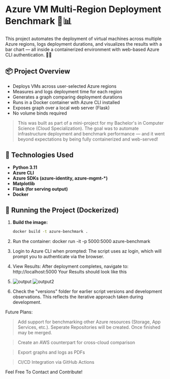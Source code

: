 # Azure VM Multi-Region Deployment Benchmark 🔧📊

This project automates the deployment of virtual machines across multiple Azure regions, logs deployment durations, and visualizes the results with a bar chart — all inside a containerized environment with web-based Azure CLI authentication. 🐳✨

## 📦 Project Overview

- Deploys VMs across user-selected Azure regions
- Measures and logs deployment time for each region
- Generates a graph comparing deployment durations
- Runs in a Docker container with Azure CLI installed
- Exposes graph over a local web server (Flask)
- No volume binds required

> This was built as part of a mini-project for my Bachelor's in Computer Science (Cloud Specialization). The goal was to automate infrastructure deployment and benchmark performance — and it went beyond expectations by being fully containerized and web-served!

## 🚀 Technologies Used

- **Python 3.11**
- **Azure CLI**
- **Azure SDKs (azure-identity, azure-mgmt-*)**
- **Matplotlib**
- **Flask (for serving output)**
- **Docker**

## 🐳 Running the Project (Dockerized)

1. **Build the image:**

   ```bash
   docker build -t azure-benchmark .

2. Run the container:
docker run -it -p 5000:5000 azure-benchmark

3. Login to Azure CLI when prompted: The script uses az login, which will prompt you to authenticate via the browser.

4. View Results: After deployment completes, navigate to:  http://localhost:5000 Your Results should look like this

5. ![output](https://github.com/user-attachments/assets/e0a5e034-59dc-4c5b-8cfd-9d363b6bc49c)
![output2](https://github.com/user-attachments/assets/c7592c80-1b9d-45de-a79f-286ef82cdc79)


6. Check the "versions" folder for earlier script versions and development observations. This reflects the iterative approach taken during development.


Future Plans:
> Add support for benchmarking other Azure resources (Storage, App Services, etc.). Seperate Repositories will be created. Once finished may be merged.

> Create an AWS counterpart for cross-cloud comparison

> Export graphs and logs as PDFs

> CI/CD Integration via GitHub Actions


Feel Free To Contact and Contribute!
